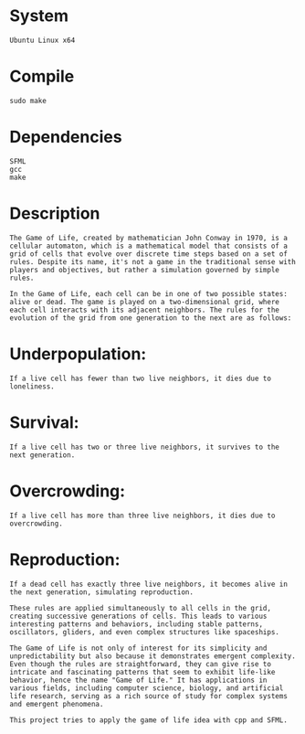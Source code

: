 # System
    Ubuntu Linux x64
# Compile
    sudo make
# Dependencies
    SFML 
    gcc
    make
# Description
    The Game of Life, created by mathematician John Conway in 1970, is a cellular automaton, which is a mathematical model that consists of a grid of cells that evolve over discrete time steps based on a set of rules. Despite its name, it's not a game in the traditional sense with players and objectives, but rather a simulation governed by simple rules.

    In the Game of Life, each cell can be in one of two possible states: alive or dead. The game is played on a two-dimensional grid, where each cell interacts with its adjacent neighbors. The rules for the evolution of the grid from one generation to the next are as follows:
# Underpopulation: 
    If a live cell has fewer than two live neighbors, it dies due to loneliness.
# Survival: 
    If a live cell has two or three live neighbors, it survives to the next generation.
# Overcrowding: 
    If a live cell has more than three live neighbors, it dies due to overcrowding.
# Reproduction: 
    If a dead cell has exactly three live neighbors, it becomes alive in the next generation, simulating reproduction.

    These rules are applied simultaneously to all cells in the grid, creating successive generations of cells. This leads to various interesting patterns and behaviors, including stable patterns, oscillators, gliders, and even complex structures like spaceships.

    The Game of Life is not only of interest for its simplicity and unpredictability but also because it demonstrates emergent complexity. Even though the rules are straightforward, they can give rise to intricate and fascinating patterns that seem to exhibit life-like behavior, hence the name "Game of Life." It has applications in various fields, including computer science, biology, and artificial life research, serving as a rich source of study for complex systems and emergent phenomena.

    This project tries to apply the game of life idea with cpp and SFML.
